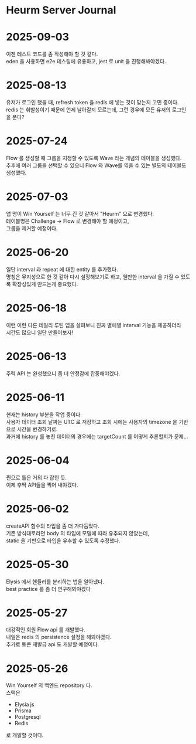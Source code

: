 # Heurm Server Journal

# 2025-09-03

이젠 테스트 코드를 좀 작성해야 할 것 같다.<br>
eden 을 사용하면 e2e 테스팅에 유용하고, jest 로 unit 을 진행해봐야겠다.

# 2025-08-13

유저가 로그인 했을 때, refresh token 을 redis 에 넣는 것이 맞는지 고민 중이다.<br>
redis 는 휘발성이기 때문에 언제 날아갈지 모르는데, 그런 경우에 모든 유저의 로그인을 푼다?

# 2025-07-24

Flow 를 생성할 때 그룹을 지정할 수 있도록 Wave 라는 개념의 테이블을 생성했다.<br>
추후에 여러 그룹을 선택할 수 있으니 Flow 와 Wave를 엮을 수 있는 별도의 테이블도 생성했다.

# 2025-07-03

앱 명이 Win Yourself 는 너무 긴 것 같아서 "Heurm" 으로 변경했다.<br>
테이블명은 Challenge -> Flow 로 변경해야 할 예정이고,<br>
그룹을 제거할 예정이다.

# 2025-06-20

일단 interval 과 repeat 에 대한 entity 를 추가했다.<br>
명칭은 무지성으로 한 것 같아 다시 설정해보기로 하고, 웬만한 interval 을 가질 수 있도록 확장성있게 만드는게 중요했다.

# 2025-06-18

이런 이런 다른 데일리 루틴 앱을 살펴보니 진짜 별에별 interval 기능을 제공하더라<br>
시간도 많으니 일단 만들어보자!

# 2025-06-13

주력 API 는 완성했으니 좀 더 안정감에 잡중해야겠다.

# 2025-06-11

현재는 history 부분을 작업 중이다.<br>
사용자 데이터 조회 날짜는 UTC 로 저장하고 조회 시에는
사용자의 timezone 을 기반으로 시간을 변경하기로.<br>
과거에 history 를 놓친 데이터의 경우에는 targetCount 를 어떻게 추론할지가 문제...

# 2025-06-04

찐으로 틀은 거의 다 잡힌 듯.<br>
이제 후딱 API들을 찍어 내야겠다.

# 2025-06-02

createAPI 함수의 타입을 좀 더 가다듬었다.<br>
기존 방식대로라면 body 의 타입에 모델에 따라 유추되지 않았는데,<br>
static 을 기반으로 타입을 유추할 수 있도록 수정했다.

# 2025-05-30

Elysis 에서 핸들러를 분리하는 법을 알아냈다.<br>
best practice 를 좀 더 연구해봐야겠다

# 2025-05-27

대강적인 회원 Flow api 를 개발했다.<br>
내일은 redis 의 persistence 설정을 해봐야겠다. <br>
추가로 토큰 재발급 api 도 개발할 예정이다.

# 2025-05-26

Win Yourself 의 백엔드 repository 다.<br>
스택은

- Elysia js
- Prisma
- Postgresql
- Redis

로 개발할 것이다.
